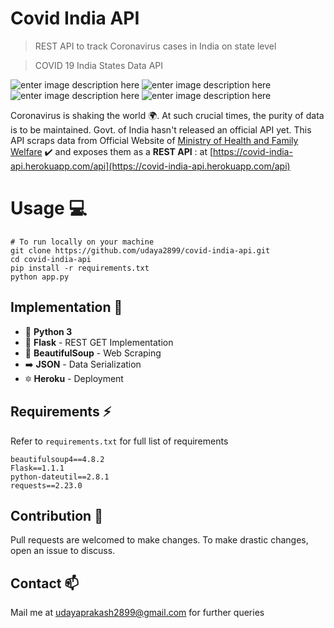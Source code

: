 
# Covid India API
> REST API to track Coronavirus cases in India on state level

> COVID 19 India States Data API

![enter image description here](https://img.shields.io/github/issues/udaya2899/covid-india-api) ![enter image description here](https://img.shields.io/github/forks/udaya2899/covid-india-api) ![enter image description here](https://img.shields.io/github/stars/udaya2899/covid-india-api) ![enter image description here](https://img.shields.io/github/license/udaya2899/covid-india-api)

Coronavirus is shaking the world :earth_africa:. At such crucial times, the purity of data is to be maintained. Govt. of India hasn't released an official API yet. This API scraps data from Official Website of [Ministry of Health and Family Welfare](https://mohfw.gov.in) :heavy_check_mark: and exposes them as a **REST API** : at [https://covid-india-api.herokuapp.com/api](https://covid-india-api.herokuapp.com/api)


# Usage :computer:

    # To run locally on your machine
    git clone https://github.com/udaya2899/covid-india-api.git
    cd covid-india-api
    pip install -r requirements.txt
    python app.py

## Implementation :construction_worker:

 - :snake: **Python 3** 
 - :sake: **Flask** - REST GET Implementation
 - :stew: **BeautifulSoup** - Web Scraping
 - :arrow_right: **JSON** - Data Serialization
 - :six_pointed_star: **Heroku** - Deployment


## Requirements :zap:
Refer to `requirements.txt` for full list of requirements

    beautifulsoup4==4.8.2
    Flask==1.1.1
    python-dateutil==2.8.1
    requests==2.23.0


## Contribution :handshake:
Pull requests are welcomed to make changes. To make drastic changes, open an issue to discuss.

## Contact  :mailbox:
Mail me at udayaprakash2899@gmail.com for further queries 
